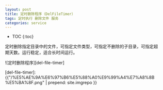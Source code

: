 ```yaml
---
layout: post
title: 定时删除程序（DelFileTimer）
tags: 定时执行 删除文件 服务
categories: service
---
```


* TOC
{:toc}

定时删除指定目录中的文件，可指定文件类型，可指定不删除的子目录，可指定超期天数。运行稳定，适合长时间运行。

![定时删除程序][del-file-timer]

[del-file-timer]: {{"/%E5%AE%9A%E6%97%B6%E5%88%A0%E9%99%A4%E7%A8%8B%E5%BA%8F.png" | prepend: site.imgrepo }}